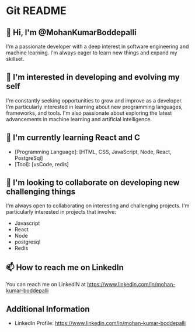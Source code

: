 # Git README

## 👋 Hi, I'm @MohanKumarBoddepalli

I'm a passionate developer with a deep interest in software engineering and machine learning. I'm always eager to learn new things and expand my skillset.

## 👀 I'm interested in developing and evolving my self

I'm constantly seeking opportunities to grow and improve as a developer. I'm particularly interested in learning about new programming languages, frameworks, and tools. I'm also passionate about exploring the latest advancements in machine learning and artificial intelligence.

## 🌱 I'm currently learning React and C

* [Programming Language]: [HTML, CSS, JavaScript, Node, React, PostgreSql]
* [Tool]: [vsCode, redis]

## 💞️ I'm looking to collaborate on developing new challenging things 

I'm always open to collaborating on interesting and challenging projects. I'm particularly interested in projects that involve:

* Javascript
* React
* Node
* postgresql
* Redis

## 📫 How to reach me on LinkedIn

You can reach me on LinkedIN at https://www.linkedin.com/in/mohan-kumar-boddepalli

## Additional Information

* LinkedIn Profile: https://www.linkedin.com/in/mohan-kumar-boddepalli
